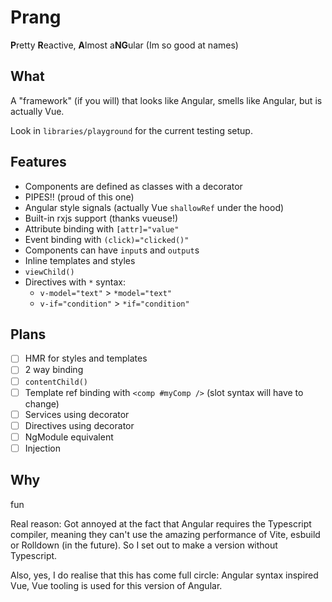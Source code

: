 # Prang
**P**retty **R**eactive, **A**lmost a**NG**ular
(Im so good at names)

## What

A "framework" (if you will) that looks like Angular, smells like Angular, but is actually Vue.

Look in `libraries/playground` for the current testing setup.

## Features

- Components are defined as classes with a decorator
- PIPES!! (proud of this one)
- Angular style signals (actually Vue `shallowRef` under the hood)
- Built-in rxjs support (thanks vueuse!)
- Attribute binding with `[attr]="value"`
- Event binding with `(click)="clicked()"`
- Components can have `input`s and `output`s
- Inline templates and styles
- `viewChild()`
- Directives with `*` syntax:
  - `v-model="text"` > `*model="text"`
  - `v-if="condition"` > `*if="condition"`

## Plans

- [ ] HMR for styles and templates
- [ ] 2 way binding
- [ ] `contentChild()`
- [ ] Template ref binding with `<comp #myComp />` (slot syntax will have to change)
- [ ] Services using decorator
- [ ] Directives using decorator
- [ ] NgModule equivalent
- [ ] Injection

## Why

fun

Real reason: Got annoyed at the fact that Angular requires the Typescript compiler, meaning they can't use the amazing performance of Vite, esbuild or Rolldown (in the future). So I set out to make a version without Typescript.

Also, yes, I do realise that this has come full circle: Angular syntax inspired Vue, Vue tooling is used for this version of Angular.
